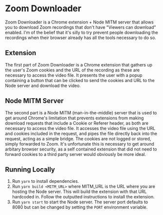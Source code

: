 # Zoom Downloader
Zoom Downloader is a Chrome extension + Node MITM server that allows you to download Zoom recordings that don't have "Viewers can download" enabled. I'm of the belief that it's silly to try prevent people downloading the recordings when their browser already has all the tools necessary to do so.

## Extension
The first part of Zoom Downloader is a Chrome extension that gathers up the user's Zoom cookies and the URL of the recording as these are necessary to access the video file. It presents the user with a popup containing a button that can be clicked to send the cookies and URL to the Node server and download the video.

## Node MITM Server
The second part is a Node MITM (man-in-the-middle) server that is used to get around Chrome's limitation that prevents extensions from making download requests that include a Cookie or Referer header, as both are necessary to access the video file. It accesses the video file using the URL and cookies included in the request, and pipes the file directly back into the request, acting as a simple bridge. The cookies are not logged or stored, simply forwarded to Zoom. It's unfortunate this is necessary to get around arbitary browser security, as a self contained extension that did not need to forward cookies to a third party server would obviously be more ideal.

## Running Locally
1. Run `yarn` to install dependencies.
2. Run `yarn build <MITM_URL>` where MITM_URL is the URL where you are hosting the Node server. This will build the extension with that URL hardcoded in. Follow the outputted instructions to install the extension.
3. Run `yarn start` to start the Node server. The server port defaults to 8080 but can be changed by setting the `PORT` environment variable.
